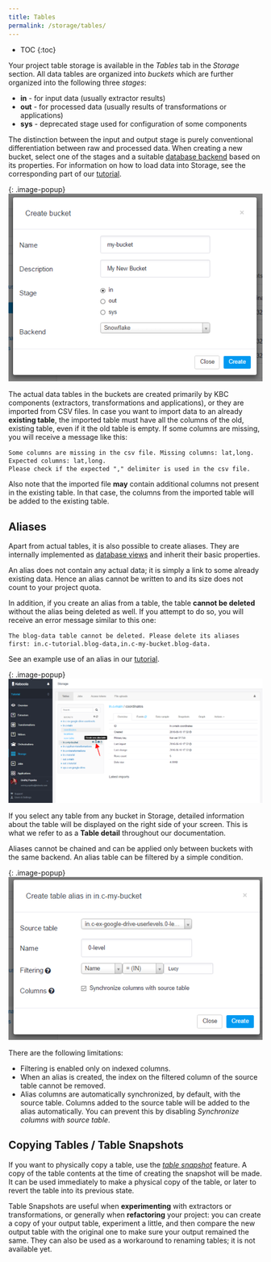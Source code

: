 ```yaml
---
title: Tables
permalink: /storage/tables/
---
```


* TOC
{:toc}

Your project table storage is available in the *Tables* tab in the *Storage* section. All data tables are organized into
*buckets* which are further organized into the following three *stages*:

- **in** - for input data (usually extractor results)
- **out** - for processed data (usually results of transformations or applications)
- **sys** - deprecated stage used for configuration of some components

The distinction between the input and output stage is purely conventional differentiation between raw and processed data.
When creating a new bucket, select one of the stages and a suitable [database backend](/storage/#backends) based on its properties.
For information on how to load data into Storage, see the corresponding part of our [tutorial](/tutorial/load/).

{: .image-popup}
![Screenshot - Create bucket](/storage/tables/create-bucket.png)

The actual data tables in the buckets are created primarily by KBC components (extractors, transformations and applications),
or they are imported from CSV files. In case you want to import data to an already **existing table**,
the imported table must have all the columns of the old, existing table, even if it the old table is empty.
If some columns are missing, you will receive a message like this:

    Some columns are missing in the csv file. Missing columns: lat,long. Expected columns: lat,long.
    Please check if the expected "," delimiter is used in the csv file.

Also note that the imported file **may** contain additional columns not present in the existing
table. In that case, the columns from the imported table will be added to the existing table.

## Aliases
Apart from actual tables, it is also possible to create aliases. They are internally implemented
as [database views](https://en.wikipedia.org/wiki/View_(SQL)) and inherit their basic properties.

An alias does not contain any actual data; it is simply a link to some already existing data.
Hence an alias cannot be written to and its size does not count to your project quota.

In addition, if you create an alias from a table, the table **cannot be deleted** without the alias being deleted as well.
If you attempt to do so, you will receive an error message similar to this one:

    The blog-data table cannot be deleted. Please delete its aliases first: in.c-tutorial.blog-data,in.c-my-bucket.blog-data.

See an example use of an alias in our [tutorial](/tutorial/load/googledrive/#aftermath).

{: .image-popup}
![Screenshot - Create alias](/storage/tables/create-alias.png)

If you select any table from any bucket in Storage, detailed information about the table will be displayed on the right side of your screen.
This is what we refer to as a **Table detail** throughout our documentation.

Aliases cannot be chained and can be applied only between buckets with the same backend.
An alias table can be filtered by a simple condition.

{: .image-popup}
![Screenshot - Create Simple alias](/storage/tables/create-simple-alias.png)

There are the following limitations:

- Filtering is enabled only on indexed columns.
- When an alias is created, the index on the filtered column of the source table cannot be removed.
- Alias columns are automatically synchronized, by default, with the source table. Columns added to the source table will be added to the alias automatically.
You can prevent this by disabling *Synchronize columns with source table*.

## Copying Tables / Table Snapshots
If you want to physically copy a table, use the [*table snapshot*](/tutorial/management/#table-snapshots) feature.
A copy of the table contents at the time of creating the snapshot will be made.
It can be used immediately to make a physical copy of the table, or later to revert the table into its previous state.

Table Snapshots are useful when **experimenting** with extractors or transformations, or generally when **refactoring** your project:
you can create a copy of your output table, experiment a little, and then compare the new output table with the original one to make sure your output remained the same.
They can also be used as a workaround to renaming tables; it is not available yet.
